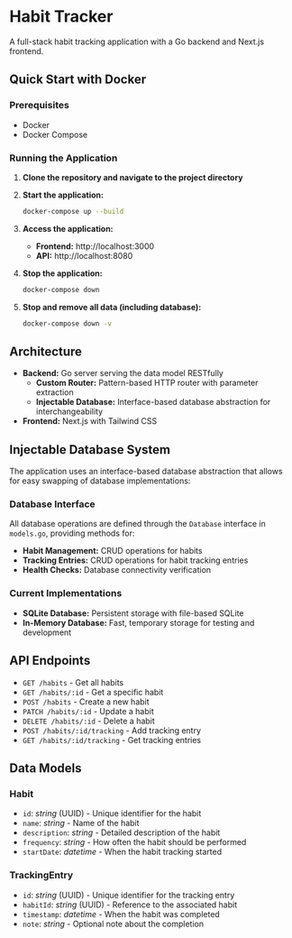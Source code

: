 # Habit Tracker

A full-stack habit tracking application with a Go backend and Next.js frontend.

## Quick Start with Docker

### Prerequisites

- Docker
- Docker Compose

### Running the Application

1. **Clone the repository and navigate to the project directory**

2. **Start the application:**
   ```bash
   docker-compose up --build
   ```

3. **Access the application:**
   - **Frontend:** http://localhost:3000
   - **API:** http://localhost:8080

4. **Stop the application:**
   ```bash
   docker-compose down
   ```

5. **Stop and remove all data (including database):**
   ```bash
   docker-compose down -v
   ```

## Architecture

- **Backend:** Go server serving the data model RESTfully
   - **Custom Router:** Pattern-based HTTP router with parameter extraction
   - **Injectable Database:** Interface-based database abstraction for interchangeability
- **Frontend:** Next.js with Tailwind CSS

## Injectable Database System

The application uses an interface-based database abstraction that allows for easy swapping of database implementations:

### Database Interface

All database operations are defined through the `Database` interface in `models.go`, providing methods for:
- **Habit Management:** CRUD operations for habits
- **Tracking Entries:** CRUD operations for habit tracking entries
- **Health Checks:** Database connectivity verification

### Current Implementations

- **SQLite Database:** Persistent storage with file-based SQLite
- **In-Memory Database:** Fast, temporary storage for testing and development


## API Endpoints

- `GET /habits` - Get all habits
- `GET /habits/:id` - Get a specific habit
- `POST /habits` - Create a new habit
- `PATCH /habits/:id` - Update a habit
- `DELETE /habits/:id` - Delete a habit
- `POST /habits/:id/tracking` - Add tracking entry
- `GET /habits/:id/tracking` - Get tracking entries

## Data Models

### Habit
- `id`: *string* (UUID) - Unique identifier for the habit
- `name`: *string* - Name of the habit
- `description`: *string* - Detailed description of the habit
- `frequency`: *string* - How often the habit should be performed
- `startDate`: *datetime* - When the habit tracking started

### TrackingEntry
- `id`: *string* (UUID) - Unique identifier for the tracking entry
- `habitId`: *string* (UUID) - Reference to the associated habit
- `timestamp`: *datetime* - When the habit was completed
- `note`: *string* - Optional note about the completion

